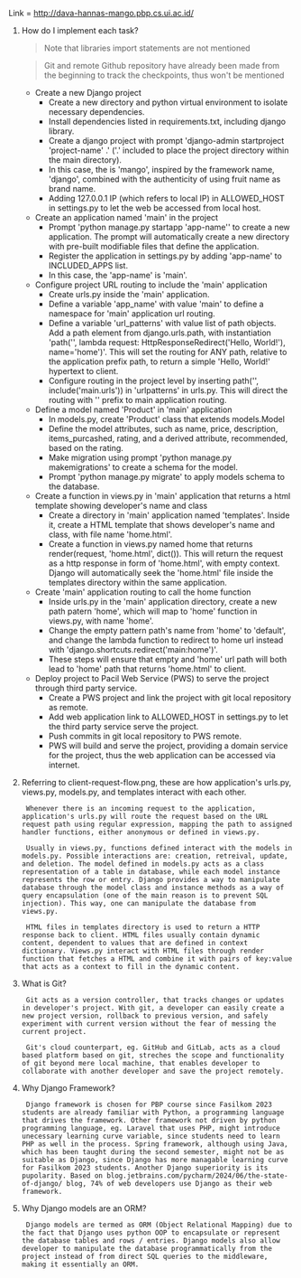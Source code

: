Link = http://dava-hannas-mango.pbp.cs.ui.ac.id/

1. How do I implement each task?
    > Note that libraries import statements are not mentioned

    > Git and remote Github repository have already been made from the beginning to track the checkpoints, thus won't be mentioned
    * Create a new Django project
        * Create a new directory and python virtual environment to isolate necessary dependencies.
        * Install dependencies listed in requirements.txt, including django library.
        * Create a django project with prompt 'django-admin startproject 'project-name' .' ('.' included to place the project directory within the main directory).
        * In this case, the <project-name> is 'mango', inspired by the framework name, 'django', combined with the authenticity of using fruit name as brand name.
        * Adding 127.0.0.1 IP (which refers to local IP) in ALLOWED_HOST in settings.py to let the web be accessed from local host.
    * Create an application named 'main' in the project
        * Prompt 'python manage.py startapp 'app-name'' to create a new application. The prompt will automatically create a new directory with pre-built modifiable files that define the application.
        * Register the application in settings.py by adding 'app-name' to INCLUDED_APPS list.
        * In this case, the 'app-name' is 'main'.
    * Configure project URL routing to include the 'main' application
        * Create urls.py inside the 'main' application.
        * Define a variable 'app_name' with value 'main' to define a namespace for 'main' application url routing.
        * Define a variable 'url_patterns' with value list of path objects. Add a path element from django.urls.path, with instantiation 'path('', lambda request: HttpResponseRedirect('Hello, World!'), name='home')'. This will set the routing for ANY path, relative to the application prefix path, to return a simple 'Hello, World!' hypertext to client.
        * Configure routing in the project level by inserting path('', include('main.urls')) in 'urlpatterns' in urls.py. This will direct the routing with '' prefix to main application routing.
    * Define a model named 'Product' in 'main' application
        * In models.py, create 'Product' class that extends models.Model
        * Define the model attributes, such as name, price, description, items_purcashed, rating, and a derived attribute, recommended, based on the rating.
        * Make migration using prompt 'python manage.py makemigrations' to create a schema for the model.
        * Prompt 'python manage.py migrate' to apply models schema to the database.
    * Create a function in views.py in 'main' application that returns a html template showing developer's name and class
        * Create a directory in 'main' application named 'templates'. Inside it, create a HTML template that shows developer's name and class, with file name 'home.html'.
        * Create a function in views.py named home that returns render(request, 'home.html', dict()). This will return the request as a http response in form of 'home.html', with empty context. Django will automatically seek the 'home.html' file inside the templates directory within the same application.
    * Create 'main' application routing to call the home function
        * Inside urls.py in the 'main' application directory, create a new path patern 'home', which will map to 'home' function in views.py, with name 'home'.
        * Change the empty pattern path's name from 'home' to 'default', and change the lambda function to redirect to home url instead with 'django.shortcuts.redirect('main:home')'.
        * These steps will ensure that empty and 'home' url path will both lead to 'home' path that returns 'home.html' to client.
    * Deploy project to Pacil Web Service (PWS) to serve the project through third party service.
        * Create a PWS project and link the project with git local repository as remote.
        * Add web application link to ALLOWED_HOST in settings.py to let the third party service serve the project.
        * Push commits in git local repository to PWS remote.
        * PWS will build and serve the project, providing a domain service for the project, thus the web application can be accessed via internet.
    
2. Referring to client-request-flow.png, these are how application's urls.py, views.py, models.py, and templates interact with each other. 

        Whenever there is an incoming request to the application, application's urls.py will route the request based on the URL request path using regular expression, mapping the path to assigned handler functions, either anonymous or defined in views.py. 

        Usually in views.py, functions defined interact with the models in models.py. Possible interactions are: creation, retreival, update, and deletion. The model defined in models.py acts as a class representation of a table in database, while each model instance represents the row or entry. Django provides a way to manipulate database through the model class and instance methods as a way of query encapsulation (one of the main reason is to prevent SQL injection). This way, one can manipulate the database from views.py.

        HTML files in templates directory is used to return a HTTP response back to client. HTML files usually contain dynamic content, dependent to values that are defined in context dictionary. Views.py interact with HTML files through render function that fetches a HTML and combine it with pairs of key:value that acts as a context to fill in the dynamic content.

3. What is Git?

        Git acts as a version controller, that tracks changes or updates in developer's project. With git, a developer can easily create a new project version, rollback to previous version, and safely experiment with current version without the fear of messing the current project.

        Git's cloud counterpart, eg. GitHub and GitLab, acts as a cloud based platform based on git, streches the scope and functionality of git beyond mere local machine, that enables developer to collaborate with another developer and save the project remotely.

4. Why Django Framework?

        Django framework is chosen for PBP course since Fasilkom 2023 students are already familiar with Python, a programming language that drives the framework. Other framework not driven by python programming language, eg. Laravel that uses PHP, might introduce unecessary learning curve variable, since students need to learn PHP as well in the process. Spring framework, although using Java, which has been taught during the second semester, might not be as suitable as Django, since Django has more managable learning curve for Fasilkom 2023 students. Another Django superiority is its pupolarity. Based on blog.jetbrains.com/pycharm/2024/06/the-state-of-django/ blog, 74% of web developers use Django as their web framework.

5. Why Django models are an ORM?

        Django models are termed as ORM (Object Relational Mapping) due to the fact that Django uses python OOP to encapsulate or represent the database tables and rows / entries. Django models also allow developer to manipulate the database programmatically from the project instead of from direct SQL queries to the middleware, making it essentially an ORM.









